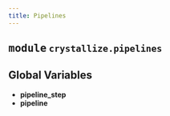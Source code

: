 ```yaml
---
title: Pipelines
---
```



## <kbd>module</kbd> `crystallize.pipelines`




**Global Variables**
---------------
- **pipeline_step**
- **pipeline**


